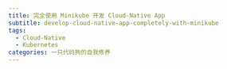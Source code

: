 ```yaml
---
title: 完全使用 Minikube 开发 Cloud-Native App
subtitle: develop-cloud-native-app-completely-with-minikube
tags:
  - Cloud-Native
  - Kubernetes
categories: 一只代码狗的自我修养
---
```


